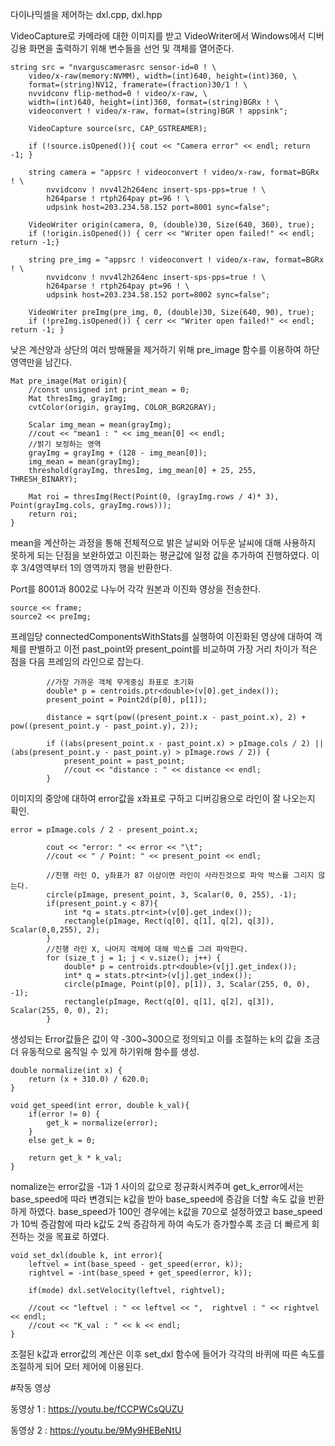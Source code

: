 다이나믹셀을 제어하는 dxl.cpp, dxl.hpp

VideoCapture로 카메라에 대한 이미지를 받고 VideoWriter에서 Windows에서 디버깅용 화면을 출력하기 위해 변수들을 선언 및 객체를 열어준다.

```
string src = "nvarguscamerasrc sensor-id=0 ! \
    video/x-raw(memory:NVMM), width=(int)640, height=(int)360, \
    format=(string)NV12, framerate=(fraction)30/1 ! \
    nvvidconv flip-method=0 ! video/x-raw, \
    width=(int)640, height=(int)360, format=(string)BGRx ! \
    videoconvert ! video/x-raw, format=(string)BGR ! appsink";
    
    VideoCapture source(src, CAP_GSTREAMER);
    
    if (!source.isOpened()){ cout << "Camera error" << endl; return -1; }

    string camera = "appsrc ! videoconvert ! video/x-raw, format=BGRx ! \
        nvvidconv ! nvv4l2h264enc insert-sps-pps=true ! \
        h264parse ! rtph264pay pt=96 ! \
        udpsink host=203.234.58.152 port=8001 sync=false";
    
    VideoWriter origin(camera, 0, (double)30, Size(640, 360), true);
    if (!origin.isOpened()) { cerr << "Writer open failed!" << endl; return -1;}

    string pre_img = "appsrc ! videoconvert ! video/x-raw, format=BGRx ! \
        nvvidconv ! nvv4l2h264enc insert-sps-pps=true ! \
        h264parse ! rtph264pay pt=96 ! \
        udpsink host=203.234.58.152 port=8002 sync=false";

    VideoWriter preImg(pre_img, 0, (double)30, Size(640, 90), true);
    if (!preImg.isOpened()) { cerr << "Writer open failed!" << endl; return -1; }

```

낮은 계산양과 상단의 여러 방해물을 제거하기 위해 pre_image 함수를 이용하여 하단 영역만을 남긴다.
```
Mat pre_image(Mat origin){
    //const unsigned int print_mean = 0;
    Mat thresImg, grayImg;
    cvtColor(origin, grayImg, COLOR_BGR2GRAY);

    Scalar img_mean = mean(grayImg);
    //cout << "mean1 : " << img_mean[0] << endl;
    //밝기 보정하는 영역
    grayImg = grayImg + (128 - img_mean[0]);
    img_mean = mean(grayImg);
    threshold(grayImg, thresImg, img_mean[0] + 25, 255, THRESH_BINARY);

    Mat roi = thresImg(Rect(Point(0, (grayImg.rows / 4)* 3), Point(grayImg.cols, grayImg.rows)));
    return roi;
}
```
mean을 계산하는 과정을 통해 전체적으로 밝은 날씨와 어두운 날씨에 대해 사용하지 못하게 되는 단점을 보완하였고 이진화는 평균값에 일정 값을 추가하여 진행하였다. 이후 3/4영역부터 1의 영역까지 행을 반환한다.


Port를 8001과 8002로 나누어 각각 원본과 이진화 영상을 전송한다.
```
source << frame;
source2 << preImg;
```

프레임당 connectedComponentsWithStats를 실행하여 이진화된 영상에 대하여 객체를 판별하고 이전 past_point와 present_point를 비교하여 가장 거리 차이가 적은 점을 다음 프레임의 라인으로 잡는다.

```
        //가장 가까운 객체 무게중심 좌표로 초기화
        double* p = centroids.ptr<double>(v[0].get_index());
        present_point = Point2d(p[0], p[1]);

        distance = sqrt(pow((present_point.x - past_point.x), 2) + pow((present_point.y - past_point.y), 2));
        
        if ((abs(present_point.x - past_point.x) > pImage.cols / 2) || (abs(present_point.y - past_point.y) > pImage.rows / 2)) {
            present_point = past_point;
            //cout << "distance : " << distance << endl;
        }
```

이미지의 중앙에 대하여 error값을 x좌표로 구하고 디버깅용으로 라인이 잘 나오는지 확인.
```
error = pImage.cols / 2 - present_point.x;

        cout << "error: " << error << "\t";
        //cout << " / Point: " << present_point << endl;

        //진행 라인 O, y좌표가 87 이상이면 라인이 사라진것으로 파악 박스를 그리지 않는다.
        circle(pImage, present_point, 3, Scalar(0, 0, 255), -1);
        if(present_point.y < 87){
            int *q = stats.ptr<int>(v[0].get_index());
            rectangle(pImage, Rect(q[0], q[1], q[2], q[3]), Scalar(0,0,255), 2);
        }
        //진행 라인 X, 나머지 객체에 대해 박스를 그려 파악한다.
        for (size_t j = 1; j < v.size(); j++) {
            double* p = centroids.ptr<double>(v[j].get_index());
            int* q = stats.ptr<int>(v[j].get_index());
            circle(pImage, Point(p[0], p[1]), 3, Scalar(255, 0, 0), -1);
            rectangle(pImage, Rect(q[0], q[1], q[2], q[3]), Scalar(255, 0, 0), 2);
        }
```

생성되는 Error값들은 값이 약 -300~300으로 정의되고 이를 조절하는 k의 값을 조금 더 유동적으로 움직일 수 있게 하기위해
함수를 생성.

```
double normalize(int x) {
    return (x + 310.0) / 620.0;
}

void get_speed(int error, double k_val){
    if(error != 0) {
        get_k = normalize(error);
    }
    else get_k = 0;

    return get_k * k_val;
}
```
nomalize는 error값을 -1과 1 사이의 값으로 정규화시켜주며 get_k_error에서는 base_speed에 따라 변경되는 k값을 받아 base_speed에 증감을 더할 속도 값을 반환하게 하였다.
base_speed가 100인 경우에는 k값을 70으로 설정하였고 base_speed가 10씩 증감함에 따라 k값도 2씩 증감하게 하여 속도가 증가할수록 조금 더 빠르게 회전하는 것을 목표로 하였다.

```
void set_dxl(double k, int error){
    leftvel = int(base_speed - get_speed(error, k));
    rightvel = -int(base_speed + get_speed(error, k));
        
    if(mode) dxl.setVelocity(leftvel, rightvel);
        
    //cout << "leftvel : " << leftvel << ",  rightvel : " << rightvel << endl;
    //cout << "K_val : " << k << endl;    
}
```
조절된 k값과 error값의 계산은 이후 set_dxl 함수에 들어가 각각의 바퀴에 따른 속도를 조절하게 되어 모터 제어에 이용된다.



#작동 영상

동영상 1 : https://youtu.be/fCCPWCsQUZU

동영상 2 : https://youtu.be/9My9HEBeNtU

